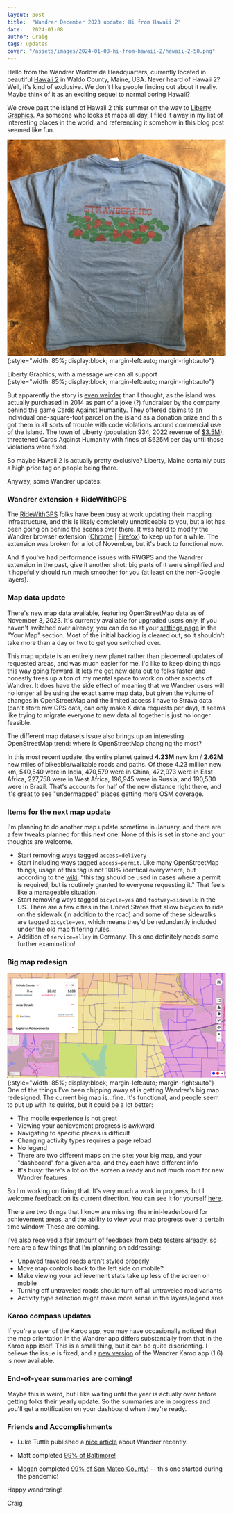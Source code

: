 ```yaml
---
layout: post
title:  "Wandrer December 2023 update: Hi from Hawaii 2"
date:   2024-01-08
author: Craig
tags: updates
cover: "/assets/images/2024-01-08-hi-from-hawaii-2/hawaii-2-50.png"
---
```


Hello from the Wandrer Worldwide Headquarters, currently located in beautiful [Hawaii 2](https://www.openstreetmap.org/way/150538916) in Waldo County, Maine, USA. Never heard of Hawaii 2? Well, it's kind of exclusive. We don't like people finding out about it really. Maybe think of it as an exciting sequel to normal boring Hawaii?

We drove past the island of Hawaii 2 this summer on the way to [Liberty Graphics](https://lgtees.com/). As someone who looks at maps all day, I filed it away in my list of interesting places in the world, and referencing it somehow in this blog post seemed like fun.

![](/assets/images/2024-01-08-hi-from-hawaii-2/liberty.jpg){:style="width: 85%; display:block; margin-left:auto; margin-right:auto"}
<figcaption>Liberty Graphics, with a message we can all support
</figcaption>{:style="width: 85%; display:block; margin-left:auto; margin-right:auto"}

But apparently the story is [even weirder](https://en.wikipedia.org/wiki/Hawaii_2) than I thought, as the island was actually purchased in 2014 as part of a joke (?) fundraiser by the company behind the game Cards Against Humanity. They offered claims to an individual one-square-foot parcel on the island as a donation prize and this got them in all sorts of trouble with code violations around commercial use of the island. The town of Liberty (population 934, 2022 revenue of [$3.5M](https://libertymaine.us/wp-content/uploads/2023/03/2022-Annual-Report.pdf)), threatened Cards Against Humanity with fines of $625M per day until those violations were fixed.

So maybe Hawaii 2 is actually pretty exclusive? Liberty, Maine certainly puts a high price tag on people being there.

Anyway, some Wandrer updates:

### Wandrer extension + RideWithGPS
The [RideWithGPS](https://ridewithgps.com) folks have been busy at work updating their mapping infrastructure, and this is likely completely unnoticeable to you, but a lot has been going on behind the scenes over there. It was hard to modify the Wandrer browser extension ([Chrome](https://chrome.google.com/webstore/detail/wandrer-map-overlay/nmcamjnbjejckmdbobepfjdehbfillan) | [Firefox](https://addons.mozilla.org/en-US/firefox/addon/wandrer-map-overlay/)) to keep up for a while. The extension was broken for a lot of November, but it's back to functional now.

And if you've had performance issues with RWGPS and the Wandrer extension in the past, give it another shot: big parts of it were simplified and it hopefully should run much smoother for you (at least on the non-Google layers).

### Map data update
There's new map data available, featuring OpenStreetMap data as of November 3, 2023. It's currently available for upgraded users only. If you haven't switched over already, you can do so at your [settings page](https://wandrer.earth/settings#preferences) in the "Your Map" section. Most of the initial backlog is cleared out, so it shouldn't take more than a day or two to get you switched over.

This map update is an entirely new planet rather than piecemeal updates of requested areas, and was much easier for me. I'd like to keep doing things this way going forward. It lets me get new data out to folks faster and honestly frees up a ton of my mental space to work on other aspects of Wandrer. It does have the side effect of meaning that we Wandrer users will no longer all be using the exact same map data, but given the volume of changes in OpenStreetMap and the limited access I have to Strava data (can't store raw GPS data, can only make X data requests per day), it seems like trying to migrate everyone to new data all together is just no longer feasible.

The different map datasets issue also brings up an interesting OpenStreetMap trend: where is OpenStreetMap changing the most?

In this most recent update, the entire planet gained **4.23M** new km / **2.62M** new miles of bikeable/walkable roads and paths. Of those 4.23 million new km, 540,540 were in India, 470,579 were in China, 472,973 were in East Africa, 227,758 were in West Africa, 196,945 were in Russia, and 190,530 were in Brazil. That's accounts for half of the new distance right there, and it's great to see "undermapped" places getting more OSM coverage.

### Items for the next map update

I'm planning to do another map update sometime in January, and there are a few tweaks planned for this next one. None of this is set in stone and your thoughts are welcome.

* Start removing ways tagged `access=delivery`
* Start including ways tagged `access=permit`. Like many OpenStreetMap things, usage of this tag is not 100% identical everywhere, but according to the [wiki](https://wiki.openstreetmap.org/wiki/Tag:access%3Dpermit), "this tag should be used in cases where a permit is required, but is routinely granted to everyone requesting it." That feels like a manageable situation.
* Start removing ways tagged `bicycle=yes` and `footway=sidewalk` in the US. There are a few cities in the United States that allow bicycles to ride on the sidewalk (in addition to the road) and some of these sidewalks are tagged `bicycle=yes`, which means they'd be redundantly included under the old map filtering rules.
* Addition of `service=alley` in Germany. This one definitely needs some further examination!

### Big map redesign
![](/assets/images/2024-01-08-hi-from-hawaii-2/my_places.png){:style="width: 85%; display:block; margin-left:auto; margin-right:auto"}
One of the things I've been chipping away at is getting Wandrer's big map redesigned. The current big map is...fine. It's functional, and people seem to put up with its quirks, but it could be a lot better:
* The mobile experience is not great
* Viewing your achievement progress is awkward
* Navigating to specific places is difficult
* Changing activity types requires a page reload
* No legend
* There are two different maps on the site: your big map, and your "dashboard" for a given area, and they each have different info
* It's busy: there's a lot on the screen already and not much room for new Wandrer features

So I'm working on fixing that. It's very much a work in progress, but I welcome feedback on its current direction. You can see it for yourself [here](https://wandrer.earth/dashboard/my_places).

There are two things that I know are missing: the mini-leaderboard for achievement areas, and the ability to view your map progress over a certain time window. These are coming.

I've also received a fair amount of feedback from beta testers already, so here are a few things that I'm planning on addressing:
* Unpaved traveled roads aren't styled properly
* Move map controls back to the left side on mobile?
* Make viewing your achievement stats take up less of the screen on mobile
* Turning off untraveled roads should turn off all untraveled road variants
* Activity type selection might make more sense in the layers/legend area

### Karoo compass updates
If you're a user of the Karoo app, you may have occasionally noticed that the map orientation in the Wandrer app differs substantially from that in the Karoo app itself. This is a small thing, but it can be quite disorienting. I believe the issue is fixed, and a [new version](https://wandrer.earth/karoo) of the Wandrer Karoo app (1.6) is now available.

### End-of-year summaries are coming!
Maybe this is weird, but I like waiting until the year is actually over before getting folks their yearly update. So the summaries are in progress and you'll get a notification on your dashboard when they're ready.

### Friends and Accomplishments
* Luke Tuttle published a [nice article](https://www.ultrarunningdestinations.com/home/using-wandrerearth-to-motivate-your-discovery-of-new-trails-not-just-log-miles) about Wandrer recently.

* Matt completed [99% of Baltimore!](https://www.strava.com/clubs/528504/posts/27145837)

* Megan completed [99% of San Mateo County!](https://www.strava.com/clubs/528504/posts/27217779) -- this one started during the pandemic!

Happy wandrering!

Craig
